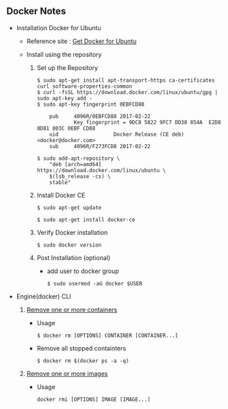 ## Docker Notes

* Installation Docker for Ubuntu
    * Reference site : [Get Docker for Ubuntu](https://docs.docker.com/engine/installation/linux/ubuntu/)

    * Install using the repository
        1. Set up the Repository
            ```
            $ sudo apt-get install apt-transport-https ca-certificates curl software-properties-common
            $ curl -fsSL https://download.docker.com/linux/ubuntu/gpg | sudo apt-key add -
            $ sudo apt-key fingerprint 0EBFCD88

                pub     4096R/0EBFCD88 2017-02-22
                        Key fingerprint = 9DC8 5822 9FC7 DD38 854A  E2D8 8D81 803C 0EBF CD88
                uid                  Docker Release (CE deb) <docker@docker.com>
                sub     4096R/F273FCD8 2017-02-22

            $ sudo add-apt-repository \
                "deb [arch=amd64] https://download.docker.com/linux/ubuntu \
                $(lsb_release -cs) \
                stable"

            ```

        2. Install Docker CE
            ```
            $ sudo apt-get update

            $ sudo apt-get install docker-ce
            ```

        3. Verify Docker installation

            `$ sudo docker version`

        4. Post Installation (optional)

            * add user to docker group

                `$ sudo usermod -aG docker $USER`
            
* Engine(docker) CLI

    1. [Remove one or more containers](https://docs.docker.com/engine/reference/commandline/rm/)
        * Usage

            `$ docker rm [OPTIONS] CONTAINER [CONTAINER...]`
    
        * Remove all stopped containters

            `$ docker rm $(docker ps -a -q)`

    2. [Remove one or more images](https://docs.docker.com/engine/reference/commandline/rmi/)
        * Usage

            `docker rmi [OPTIONS] IMAGE [IMAGE...]`

    
